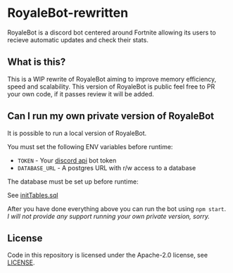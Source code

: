# RoyaleBot-rewritten
RoyaleBot is a discord bot centered around Fortnite allowing its users to recieve automatic updates and check their stats.

## What is this?
This is a WIP rewrite of RoyaleBot aiming to improve memory efficiency, speed and scalability. This version of RoyaleBot is public feel free to PR your own code, if it passes review it will be added.

## Can I run my own private version of RoyaleBot
It is possible to run a local version of RoyaleBot.

You must set the following ENV variables before runtime:

- `TOKEN` - Your [discord api](https://discordapp.com/developers/applications/) bot token
- `DATABASE_URL` - A postgres URL with r/w access to a database

The database must be set up before runtime:

See [initTables.sql](initTables.sql)

After you have done everything above you can run the bot using `npm start`.
_I will not provide any support running your own private version, sorry._

## License

Code in this repository is licensed under the Apache-2.0 license, see [LICENSE](LICENSE).
